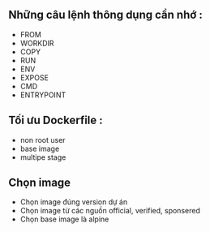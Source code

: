 ## Những câu lệnh thông dụng cần nhớ :
- FROM
- WORKDIR
- COPY
- RUN
- ENV
- EXPOSE 
- CMD
- ENTRYPOINT

## Tối ưu Dockerfile :
- non root user
- base image
- multipe stage

## Chọn image
- Chọn image đúng version dự án
- Chọn image từ các nguồn official, verified, sponsered
- Chọn base image là alpine